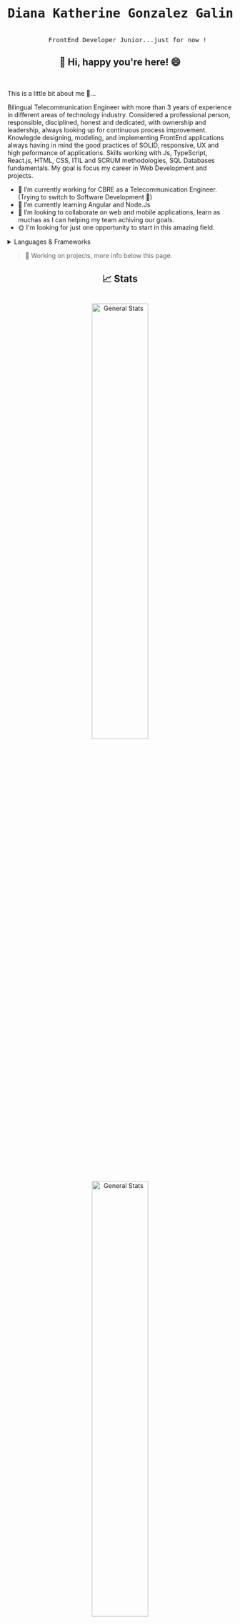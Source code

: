 <pre align="center">
    <h1>Diana Katherine Gonzalez Galindo</h1>
    FrontEnd Developer Junior...just for now !
</pre>

<h2 align="center"> 🌈 Hi, happy you're here! 😄</h2><br>

This is a little bit about me 🤔... <br>
<p>Bilingual Telecommunication Engineer with more than 3 years of experience in different areas of technology industry. Considered a professional person, responsible, disciplined, honest and dedicated, with ownership and leadership, always looking up for continuous process improvement. Knowlegde designing, modeling, and implementing FrontEnd applications always having in mind the good practices of SOLID, responsive, UX and high peformance of applications. Skills working with Js, TypeScript, React.js, HTML, CSS, ITIL and SCRUM methodologies, SQL Databases fundamentals. My goal is focus my career in Web Development and projects.<p>

- 🔭 I’m currently working for CBRE as a Telecommunication Engineer. (Trying to switch to Software Development 🤫)
- 🌱 I’m currently learning Angular and Node.Js
- 💪 I’m looking to collaborate on web and mobile applications, learn as muchas as I can helping my team achiving our goals.
- 🌞 I'm looking for just one opportunity to start in this amazing field. 

<details>
    <summary>Languages & Frameworks</Summary>
    <ul style="list-style: none">
        <li>✅ Html 5</li>
        <li>✅ Css 3</li>
        <li>✅ JavaScript & TypeScript</li>
        <li>✅ React.js</li>
        <li>✅ Aguile Methodologies (SCRUM)</li>
    </ul>
</details>

> 💭 Working on projects, more info below this page. 

<h2 align="center">📈 Stats</h2><br>

<div align="center">
    <img
    alt="General Stats"
    src="https://github-readme-stats.vercel.app/api/top-langs/?username=KatheGonzalez&layout=compact&theme=omni"  
    style="display: inline-block"
    width="50%" 
/><br>

<img
    alt="General Stats"
    src="https://github-readme-stats.vercel.app/api?username=KatheGonzalez&show_icons=true&theme=omni&hide_border=false"  
    style="display: inline-block"
    width="50%" 
/>

<img
    alt="General Stats"
    src="https://streak-stats.demolab.com?user=KatheGonzalez&theme=omni&border_radius=4"  
    style="display: inline-block"
    width="50%" 
/>

</div>

<br>
<h2 align="center"> 📲 Get in touch 📲</h2>
<br>

[![LinkedIn Badge](https://img.shields.io/badge/linkedin-%230077B5.svg?&style=for-the-badge&logo=linkedin&logoColor=white)](https://www.linkedin.com/in/diana-katherine-gonz%C3%A1lez-galindo-78167912b/)
